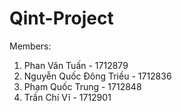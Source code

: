 # Qint-Project
Members:
1. Phan Văn Tuấn - 1712879 
2. Nguyễn Quốc Đông Triều - 1712836
3. Phạm Quốc Trung - 1712848
4. Trần Chí Vĩ - 1712901
